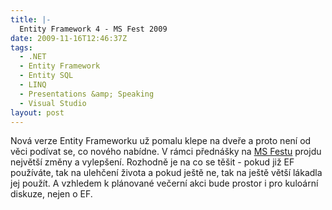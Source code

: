 ```yaml
---
title: |-
  Entity Framework 4 - MS Fest 2009
date: 2009-11-16T12:46:37Z
tags:
  - .NET
  - Entity Framework
  - Entity SQL
  - LINQ
  - Presentations &amp; Speaking
  - Visual Studio
layout: post
---
```

Nová verze Entity Frameworku už pomalu klepe na dveře a proto není od věci podívat se, co nového nabídne. V rámci přednášky na [MS Festu][1] projdu největší změny a vylepšení. Rozhodně je na co se těšit - pokud již EF používáte, tak na ulehčení života a pokud ještě ne, tak na ještě větší lákadla jej použít. A vzhledem k plánované večerní akci bude prostor i pro kuloární diskuze, nejen o EF.

[1]: http://www.ms-fest.cz/